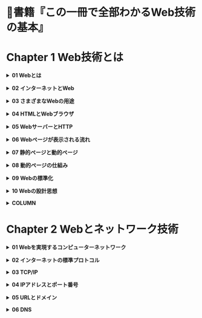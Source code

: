 # 📖書籍『この一冊で全部わかるWeb技術の基本』
# Chapter 1 Web技術とは


**<details><summary>01 Webとは</summary>**
インターネットが普及した今では、最新のニュースや自分の調べたいことなどの文書を簡単に探してみることができます。また、SNS(ソーシャル・ネットワーキング・サービス)によって自分の文書や画像・動画を世界中の人に簡単に公開することもできるようになりました。こういった文書の公開・閲覧のためのシステムをWebと呼びます。
- World Wide Web
    - Webの正式名書はWorld Wide Web(世界に広がる蜘蛛の巣)といいます。
    - Web上の文書(Webページ)はハイパーテキストと呼ばれる言語で構成されています。ハイパーテキストは1つのWebページの中に別のWebページへの参照(ハイパーリンク)を埋め込むことができ、1つのWebページを複数のWebページと関連つけることで、全体で大きな情報の集合体とすることができます。
- 世界中の情報を蜘蛛の巣状に関連づける
    - Webの大きな特徴はWebページ同士がハイパーリンクで別のWebページへと繋がっていることです。ある1つのWebページに埋め込まれたハイパーリンクは別のWebページに次々と繋がっていき、最終的に世界中のあらゆるWebページとの繋がりを持つことになります。
- イメージでつかもう！
    - ハイパーテキストはハイパーリンクで繋がっている。
    - ハイパーリンクの繋がりが蜘蛛の巣のように広がっている。
- プラス1
    - ハイパーリンクは単に「リンク」とも呼ばれます。</details>


**<details><summary>02 インターネットとWeb</summary>**
- CERNで開発
    - WebはCERN(セルン、欧州原子核研究機構)のティム・バーバーズ＝リーにより開発されました。
    - もともとは各国の実験者がすぐに情報にアクセスできるようにするため、Webの原型のENQUIRE(エンクワイア)が開発され、それが改良されて、World Wide Webが誕生。
    - ティム・バーバーズ＝リーはその後、自身でWebブラウザとWebサーバーを開発し、インターネット上で公開を始めました。
- インターネットの普及に貢献
    - インターネットはARPA(アーパ、アメリカ国防総省の高等研究計画局)によって開発されたコンピューターネットワークであるARPANETアーパネットが原型となっています。
- イメージでつかもう！
    - インターネットとWebはそれぞれ別の目的で開発された。
    - インターネットとWebは融合し、世界中に広まった。
- プラス1
    - インターネットとWebはセットで使われることにより爆発的に広まりました。そのため、インターネットとWebは混同されることも多いです。</details>


**<details><summary>03 さまざまなWebの用途</summary>**
- 文書の閲覧
    - 1つのドメインにある複数のWebページの集まりをWebサイトと呼びます。
    - Webページ同士はハイパーリンクによって相互に繋がり、ユーザーはWebブラウザでそれを辿ることによってWebページ間にまたがる文書を読むことができます。
- ユーザーインターフェース
    - コンピューターの機能とユーザーのやりとりの橋渡しをする機能をユーザーインターフェースと呼びます。
    - 例えばWebメールはハイパーテキストを用いてメールの一覧画面や編集画面などを表示することで、ユーザがメールサーバーの中のメールを表示したり操作したりするための橋渡しを行います。具体的には、ハイパーテキストで作られたメールの操作画面に対してユーザーが行なった操作を、Webサーバーがユーザーの代わりにメールサーバーに伝え、メールの操作を行います。
- プログラム用API
    - ユーザーインターフェースに対し、ソフトウェア同士のやり取りの橋渡しをする機能をAPI(アプリケーションプログラミングインターフェース)と呼びます。
    - スマートフォンのアプリのデータ送信・受信の処理によく使われ、例えば天気予報アプリだと、アプリが送信した地域情報をプログラム用APIの役割を持つWebサーバーが受け取り、Webサーバーは受け取った地域情報に対応する天気予報のデータをアプリに返すというような使い方がされています。
- イメージでつかもう！
    - Webの柔軟さと表現力が様々な用途で生み出している。
    - Webアプリのユーザーインターフェースを提供。
    - プログラム用APIの提供。
- プラス1
    - Webはもともと文書公開のための技術でしたが、新たな利用方法が提唱されるのに合わせて、今も新しい機能が次々に追加されています。</details>


**<details><summary>04 HTMLとWebブラウザ</summary>**
- 記述言語 HTML
    - ハイパーテキストを記述するための言語がHTML(HyperText Markup Languabe)です。
    - HTMLでは文章の表示方法やハイパーリンクをタグと呼ばれるマークによって表現します。このような言語は一般にマークアップ言語と呼ばれます。
- 表示プログラム Webブラウザ
    - ハイパーテキストは文章にタグで意味付けをしたものであり、人間がそのまま読むには適していません。そこでハイパーテキストを解釈して、人間が読みやすいように作り変えて表示してくれるのがWebブラウザと呼ばれるプログラムです。
    - 一般的に使われているWebブラウザにはInternet ExplorerやFirefox、Chromeなどがあります。
- イメージでつかもう！
    - ハイパーテキストはHTMLで記述する。
    - WebブラウザはHTMLをWebページとして表示する。
- プラス1
    - Internet ExplorerはMicrosoft、Firefoxは非営利団体のMozilla Foundation、ChromeはGoogleがそれぞれ開発・公開しています。</details>


**<details><summary>05 WebサーバーとHTTP</summary>**
- 配信プログラムWebサーバー
    - WebサーバーはWebブラウザからコンテンツの要求があると、必要なコンテンツをネットワークを通してWebブラウザに送信する役割を持ちます。
    - 一般的にはApacheやIIS(Internet Information Service)というプログラムがよく利用されています。
- やりとりの手順HTTP
    - Webページが表示される際は、WebブラウザからWebサーバーにコンテンツを要求し、Webサーバーが要求されたコンテンツをWebブラウザに送信するというやりとりが行われます。
    - コンテンツ(ハイパーテキスト)を送信するためのやりとりの手順と、やりとりするメッセージの書式は、世界共通の仕様として決められています。
    - この世界共通のハイパーテキストのやりとりの手順をHTTP(HyperText Transfer Protocol)といい、ハイパーテキストの要求手順、ハイパーテキストの送信手順のほかにも、要求されたコンテンツを持っていなかった場合の応答方法やWebサイトが移転したことをWebブラウザに伝える方法など、ハイパーテキストのやりとりをするうえで必要となるさまざまな手順が定義されています。
- イメージでつかもう！
    - コンテンツはWebサーバーから配信される。
    - WebブラウザとWebサーバーのやりとりはHTTPに従って行われる。
    - 環境が違ってもプロトコルは世界共通。WebブラウザやWebサーバーにはさまざまな種類がありますが、どれを使っていてもHTTPという共通のルールでやりとりできます。
- プラス1
    - Apacheの正式名称はApache HTTP Serverで非営利団体のApache Software Foundaitonが開発・公開しています。IISはMicrosoftが開発・公開している製品です。</details>


**<details><summary>06 Webページが表示される流れ</summary>**
- URLを使ってWebサーバーにアクセス
    - Webページを取得するとき、最初に「 http://www.sbcr.jp/index.html 」のようなURL(Uniform Resouce Locator)で、取得したいWebページをWebブラウザに指定します。
    - このURLには「どのやりとりの手順で」「どのWebサーバーに」「何のコンテンツを」取りに行くかという情報が含まれており、Webブラウザはこの情報をもとに要求を送ります。
    - Webで使われるやりとりの手順にはHTTPと、HTTPのセキュリティを高めた手順であるHTTPSがあります。
- Webブラウザで解釈
    - 転送されたコンテンツはWebブラウザがHTMLの内容を解釈し、タグによって与えられた意味を参考に、人間の見やすい形に整形して表示します。例えば、タイトルの文章は画面のタイトル表示部分に、見出しの文章はほかの文章より大きめのサイズで表示します。
- さらに他の画像などを転送
    - 一度のコンテンツの転送で送られるファイルは1つです。画像など他のファイルが必要となった場合は、再度Webサーバーにそのファイルの転送を要求し、転送してもらったファイルをHTMLの表示画面にはめ込みます。
    - これを繰り返して、全ての必要なファイルを揃えることができればWebページの表示が完了します。
- イメージでつかもう！
    - Webサーバーに要求するコンテンツはURLで指定する。
    - 転送されてきたHTMLを解釈してWebページを表示する。
    
        一度の転送で送られるファイルは原則1つです。HTMLに画像など他のファイルの指定が含まれている場合は、またWebサーバーに要求を送って画像データを取得します。</details>


**<details><summary>07 静的ページと動的ページ</summary>**
- 静的ページ
    - 何度アクセスしても毎回同じものが表示されるWebページを静的ページを呼びます。
        
        例えば、企業の団体の紹介サイトなど、情報を提供するサイトはいつも同じ情報を表示する必要があるため、一般的に静的ページで構成されます。HTMLのみで記述されたWebページは静的ページです。
        
    - 動的ページ
        
        アクセスした時の状況に応じて異なる内容が表示されるWebページを動的ページと呼びます。
        
        例えば、GoogleやYahoo!のような検索サイトの結果表示が動的ページに当たります。検索サイトではユーザーからWebブラウザを通して送られてくるデータ(検索文字列)を受け取り、それをもとにWebサーバーが検索処理を実施します。その後、検索結果を表示するためのHTMLファイルをWebサーバーが作成し、Webブラウザに送信します。こうすることで、ユーザーの入力した検索文字列に対し、毎回最新の検索結果の情報を返信できます。
        
        動的ページの例としては、訪れるユーザーが書き込むたびに内容が増えていく掲示板サイトやログインするユーザーごとに異なる情報を表示する会員サイトなどがあり、今では当たり前のものとなっています。
- イメージでつかもう！
    - 「静的ページ」は同じコンテンツが送られる。
    - 「動的ページ」は要求によってコンテンツが変わる。</details>


**<details><summary>08 動的ページの仕組み</summary>**
- CGI(Common Gateway Interface)
    - WebサーバーがWebブラウザからの要求に応じてプログラムを起動させるための仕組みをCGI(Common Gateway Interface)と呼びます。動的ページを利用する際は、WebブラウザはCGIが用意された場所を示すURLにアクセスします。
        
        要求を受信したWebサーバーでは、CGIによってプログラムが起動します。プログラムはWebブラウザから送信されてきたデータやWebサーバー自身が持っているデータなどからHTMLファイルを作り出し、Webサーバーを通してWebブラウザに送信されます。
- サーバーサイド・スクリプト
    - CGIから呼び出されるプログラムはサーバーサイド・スクリプトと呼ばれます。
        
        基本的にどんなプログラミング言語を用いて記述しても大丈夫ですが、一般的には文字列の扱いに長けたスクリプト言語と呼ばれる言語で記述されます。具体的にはPerl、Ruby、Python、PHP、JavaScriptなどが挙げられます。
- クライアントサイド・スクリプト
    - サーバーサイド・スクリプトに対し、HTMLに埋め込まれ、Webブラウザによって読み込まれる際に実行されるクライアントサイド・スクリプトというものもあります。Webブラウザの設定によっては埋め込まれたプログラムが動かないこともあるため、使用する際には注意が必要です。
        
        クライアントサイド・スクリプトには、主にJavaScriptが用いられます。
- イメージでつかもう！
    - Webで使われるスクリプトは大きく2種類に分けられる。
        
        サーバー側でスクリプト(プログラム)を実行するタイプと、Webブラウザ側でスクリプトを実行するタイプがあります。
        
    - CGIがサーバーサイド・スクリプトを実行する流れ。</details>


**<details><summary>09 Webの標準化</summary>**
- 標準化とは
    - HTMLのようなWebで用いられる技術は、Webの発展に伴って、機能拡張や新技術の開発が行われてきました。
        
        もし、機能拡張をそれぞれの開発者が独自に行なってしまうと、しっかりとした規格が決まりません。その結果、Webブラウザの開発者はどの機能までを処理できるようにするのかが正しいのか、またWebページの制作者はどのように記述すれば正しいのかがわからず、「どのWebブラウザでも同じようにWebページが表示される」状態が実現できなくなります。
        
        そのため、しっかりとした規格を決める必要があります。この規格を決める作業を標準化といいます。
- 標準化をすすめる団体
    - Webの標準化をすすめる団体が、Webの生みの親ティム・バーナーズ＝リーが創設したW3C(World Wide Web Consortium)です。
        
        W3Cが標準化したものは「勧告」という形で発表され、従うことは強制ではありません。しかし、「どのWebブラウザでも同じようにWebページが表示される」状態を実現するため、今やほとんどのWebサイトがW3C標準に準拠しています。
        
        HTMLのみ現在はWebブラウザの開発者たちによって結成されたWHATWG(Web Hypertext Application Technology Working Group)が策定し、W3Cが勧告するという形をとっています。
- イメージでつかもう！
    - 標準化されていないとHTMLの企画がいくつも生まれてしまう。
    - 標準化されていればみんなの負担が減る。
- プラス1
    - W3Cは非営利団体で、W3Cに加入する組織の会費や研究助成金、寄付金などを資金として活動を行なっています。</details>


**<details><summary>10 Webの設計思想</summary>**
- RESTful
    - REST(REpresentational State Transfer)とは、4つの原則からなるシンプルな設計を指します。このRESTの原則に従って設計されたシステムをRESTfulなシステムと呼びます。RESTfulなシステムは「前回のやりとり結果」のような情報を保持する必要がないためシンプルな構造になりやすく、やりとりの方法や情報の示し方が統一されていることや1つの情報に別の情報をリンクさせられることから、RESTfulなシステム同士であれば円滑に情報連携を行えます。
        
        今では多くのWebアプリケーションがRESTfulとなるように設計されています。
- セマンティックWeb
    - ティム・バーナーズ＝リーが提唱している構想で、Webページの情報に意味(セマンティック)を付け加えたものです。こうすることでコンピューターが自律的に情報の意味を理解して、処理できるようになることが期待できます。
        
        HTMLでは意味を付与することができないため、セマンティックWebの世界ではWebページをXMLという言語によって構成します。XML文書の中にRDFという言語で意味を記述し、言葉の相互関係などはOWLという言語で記述します。このような情報に関する意味を示す情報をメタデータと呼びます。これらの言語についてもW3Cで標準化が進められています。
- イメージでつかもう！
    - WebシステムはRESTfulであることが望ましい。
        
        RESTfulとは「RESTの原則」を守って設計されたWebシステムのことです。RESTfulとなることでAPIの相互運用が円滑になります。
        
    - RESTの原則
        - 統一インターフェース
            - あらかじめ定義・共有された方法(WebであればHTTP)で情報がやりとりされる。
        - アドレス可能性
            - すべての情報が一意なURLの構文で示される。
        - 接続性
            - やりとりされる情報にはリンクを含めることができる。
        - ステートレス性
            - やりとりは1回ごとに完結し、前のやりとりの結果に影響を受けない。
    - セマンティックWebはテキストに「意味」を含める
        
        Webページ中のテキストが表しているのが「住所」なのか「人名」なのかという情報を持たせ、機会検索などの精度を高めます。</details>


**<details><summary>COLUMN</summary>**
- Webアプリケーション？Webシステム？
    - Web技術にかかわっているといろいろなWeb〇〇という言葉を耳にします。違いを知っておくことはWeb技術を理解する上で大切なので、整理して覚えておきましょう。
        
        「Webページ」とはWeb上にある文書のことを指します。そして、特定のドメインの下にあるWebページの集まりが「Webサイト」です。Webサイトの表紙に当たるWebページは「トップページ」と呼ばれます。「ホームページ」とはWebブラウザを起動した時に最初に開かれるWebページが本来の意味ですが、現在ではWebサイトのことを指して使われることも多いです。
        
        Webを介して人が利用するサービスを提供するのが「Webアプリケーション」で、プログラムが利用するサービスを提供するのは「Webサービス」と呼ばれます。そして、WebサイトやWebアプリケーション、Webサービスを提供するための仕組みが「Webシステム」となります。</details>


# Chapter 2 Webとネットワーク技術


**<details><summary>01 Webを実現するコンピューターネットワーク</summary>**
Webを支えているのがコンピューターネットワークと呼ばれる、コンピューターがお互いに接続して情報のやりとりをする仕組みです。
- クライアントとサーバー
    
    ネットワーク上で情報やサービスを提供する役割を持つコンピューターを「サーバー」、サーバーから提供された情報やサービスを利用する役割を持つコンピューターを「クライアント」といいます。普段私たちがWebサイトを閲覧する際もクライアントとサーバーが情報をやりとりしており、Webサイトを提供しているのがサーバーで、Webサイトを表示するスマートフォンやパソコンに搭載されているWebブラウザがクライアントにあたります。また、サーバーの役割においてWebサイトを提供するサーバーをWebサーバーと呼びます。
- インターネットとは
    
    スマートフォンやパソコンを利用してWebサイトを閲覧する場合、インターネットサービスプロバイダーが提供するサービスを利用し、インターネットへ接続する必要があります。インターネットとは、自宅や会社、学校などの小さな範囲のネットワークが1つ1つお互いに接続し、世界中のネットワークがつながった環境のことです。
- インターネットサービスプロバイダー
    
    単に「プロバイダー」や「ISP」と略されることが多く、各国に複数のプロバイダーが存在します。スマートフォンやパソコンはプロバイダーと接続し、プロバイダーはプロバイダー同士で接続し合うことで世界中が1つのネットワークとして形成され、インターネットとして成り立っています。
- イメージでつかもう！
    - ネットワークに接続されたコンピューターの役割分担
    
        ネットワークに接続されたコンピューターには、Webなどのサービスを提供する「サーバー」と、サービスを利用する「クライアント」の2つの役割があります。このように各コンピューターに役割を持たせて分散処理を目的とした仕組みを「クライアント/サーバーシステム」といいます。
    - インターネットの全体像
    
        インターネット接続を提供するプロバイダーは階層構造でつながっています。海外のプロバイダーと直接接続したり、IX(インターネット・エクスチェンジ)を利用してプロバイダー同士が接続している大規模なプロバイダーを1次プロバイダーといいます。中小規模な2次プロバイダー、3次プロバイダーといったプロバイダーは上位のプロバイダーを経由することでインターネットサービスをユーザーに提供しています。</details>


**<details><summary>02 インターネットの標準プロトコル</summary>**
- プロトコルとは
    
    プロトコルとはネットワークに接続された機器同士が通信をするときの、あらかじめ決められた共通のルールや手順のことをいいます。お互いに同じプロトコルを利用することにより、データのやりとりが可能となります。
    
    HTTPは「HyperText Transfer Protocol」の略で、Webコンテンツを送受信するためのプロトコルを指します。
- TCP/IPとは
    
    TCP/IP(Transmission Control Protocol/Internet Protocol)とはインターネットにおけるさまざまなサービスを実現するためのプロトコルの集まりのことです。
    
    インターネットへのアクセスが可能なスマートフォンやパソコン、サーバーといったコンピューターはすべてTCP/IPに対応しています。
- HTTPもTCP/IPの一部
    
    TCP/IPは役割ごとに階層化されており、HTTPもTCP/IPにおけるアプリケーション同士のやりとりを行う層のプロトコルの中に含まれています。インターネットにおいてHTTPだけでは足りない部分をTCP/IPのほかのプロトコルが補うことで、お互いに接続することを可能としています。
- イメージでつかもう！
    - プロトコルを狼煙でたとえると……
        
        プロトロルはよく「狼煙」に例えられます。「敵の襲来があったとき、狼煙を使って合図を送る」との取り決めがお互いに認識できていれば、情報の伝達を行うことができます。
        
        コンピューター同士の通信においても、お互いが認識しているプロトコルを利用することにより、データのやりとり(情報の伝達)を行うことができます。
    - 用途に応じたさまざまなプロトコルが用意されている。

        「HTTP」はWebブラウザでWebサイトを閲覧するときに使用しますが、そのほかにも用途によってさまざまなプロトコルが存在します。

        | プロトコル名(略称) | プロトコル名(フルネーム) | 用途 |
        | --- | --- | --- |
        | HTTP | HyperText Transfer Protocol | WebブラウザとWebサーバーの間でデータのやりとりをするときに使用する、データ送受信用のプロトコル |
        | FTP | File Transfer Protocol | コンピューター間でファイルをやりとりをするときに使用する、ファイル送受信用のプロトコル |
        | SMTP | Simple Mail Transfer Protocol | 電子メールを送信するときに使用する、メール送信用のプロトコル |
        | POP | Post Office Protocol | ユーザーがメールサーバーから自分のメールを取り出すときに使用する、メール受信用のプロトコル |
- プラス1
    
    TCP/IPは複数のプロトコルの集まりですが、インターネットにおいて中心的な役割を果たすプロトコルがTCPとIPであることからTCP/IPと呼ばれるようになりました。</details>


**<details><summary>03 TCP/IP</summary>**
- TCP/IPは役割ごとに、4つの階層(レイヤー)に分かれています。
    - アプリケーション層(レイヤー4)
    - トランスポート層(レイヤー3)
    - インターネット層(レイヤー2)
    - ネットワークインターフェース層(レイヤー1)
    
    レイヤーごとの役割に応じたプロトコルが各レイヤーで利用されており、4つの階層のプロトコルが連携することにより、インターネットでの通信が可能となります。
- アプリケーション層の機能
    
    アプリケーション層ではWebブラウザやメールソフトなどのアプリケーションごとのやりとりを規定しています。これらのアプリケーションの多くはクライアント/サーバーシステムで構成されており、クライアントとサーバー間のサービスの要求と応答で成り立っています。また、扱うデータをネットワークで転送するのに適したデータ形式に変換し、逆にネットワーク経由で受け取ったデータを私たちが理解できるように変換する役割も持っています。
    
    データの転送処理などはアプリケーション層より下位の層が担当しています。
- TCPとUDP
    
    アプリケーション層のやりとりに応じて実際にデータの転送処理しているのがトランスポート層に位置するTCP(Transmission Control Protocol)やUDP(User Datagram Protocol)といったプロトコルです。データの転送は分割して行われ、TCPでは分割されたデータの順序や欠落をチェックしているのに対して、UDPは分割されたデータの順序や欠落を保証していません。TCPはWebサイトやメールなどデータ損失が起きると困るようなアプリケーションで利用されており、UDPは信頼性が低いものの、通信の手続きが簡略化されている分、効率よく通信できるため、動画ストリーミングなどで利用されています。
- イメージでつかもう！
    - TCP/IPの階層構造
        
        TCP/IPは4つの階層で構成されています。それぞれに役割分担が決まっており、役割に応じたプロトコルが利用されています。
        
        | レイヤー名 | 役割用途 | プロトコルの例 |
        | --- | --- | --- |
        | アプリケーション層(レイヤー4) | アプリケーションごとのやりとりを規定 | HTTP、SMTP、FTPなど |
        | トランスポート層(レイヤー3) | データの分割や品質保証を規定 | TCP、UDP |
        | インターネット層(レイヤー2) | ネットワーク間の通信を規定 | IP、ICMPなど |
        | ネットワークインタフェース層(レイヤー1) | コネクタ形状や周波数といったハードウェアに関する規定 | イーサネット、Wi-Fiなど |
    - アプリケーション層から見たデータの流れ
        プロトコルを階層化にすることにより、各階層でそれぞれのプロトコルに従って処理を行うことで、他の階層の処理がわからなくても一連の処理(通信)が行えます。アプリケーション層であればお互いのアプリケーション層同士で処理を行なっています。
    - TCPとUDPの違い
        - TCPの通信(コネクション型)
            - TCPは、送信側と受信側でお互いに確認を取りながら通信を行うコネクション型
        - UDPの通信(コネクションレス型)
            - UDPは送信側と受信側で確認を取らないコネクションレス型
- プラス1
    
    TCP/IPとは別に、コンピューターネットワークにおいてコンピューター同士がお互いに通信を行う際に必要とされる機能を7つに階層化したOSI参照モデルと呼ばれる概念があります。</details>


**<details><summary>04 IPアドレスとポート番号</summary>**
- IPアドレス
    
    インターネットに接続されたコンピューターを特定し、データの行き先を管理するために利用されているのがIPアドレスと呼ばれる識別番号です。IPアドレスは世界中で利用できる「住所」のようなものです。
- ポート番号
    
    IPアドレスは接続したいコンピューターを指定できますが、コンピューターが提供するサービスまでは指定できません。そのため、コンピューターが提供するサービスを指定するためにポート番号と呼ばれるものを利用します。ポート番号とはコンピューターの内部にある各サービスを識別するための番号で、マンションやアパートでいう部屋番号に当たります。例えば、あるマンションに住むAさんへ手紙を届けたい際に住所(IPアドレス)だけではAさんに届けることができないように、部屋番号(ポート番号)を住所と一緒に記載する必要があります。このようにIPアドレスとポート番号を指定することで特定のコンピューターの特定のサービスを受け取ることができます。
- Webサーバーは80番
    
    ポート番号は「0〜65535」までの数字で、範囲によって用途が決められています。一般的にWebサーバー(HTTP)であれば80番といったようにポート番号が決まっており、ポート番号によってサービスを識別できます。
- イメージでつかもう！
    - IPアドレスの表記
    
        インターネット上のコンピューターを識別するための番号であるIPアドレスは、現在は32ビットの数字で表現されるIPv4が主に使われています。IPv4では「ドット」で8ビットずつ4つに区切られ、以下のように10進数で表記します。
    
    - IPアドレス10進数表記192.                            168.                     1.                      1
    - IPアドレス2進数表記   11000000 10101000 00000001 00000001
    - グローバルIPアドレスとプライベートIPアドレス
    
        IPアドレスは用途と場所によって、グローバルIPとプライベートIPの2つに分けられます。
    - IPアドレスとポート番号
    
        ポート番号はコンピューター内部で動作するサービスを表します。コンピューターがマンションだとすると、IPアドレスは住所、ポート番号は部屋番号のようなものです。

        | ポート番号の範囲 | ポートの分類 | 説明 |
        | --- | --- | --- |
        | 0〜1023 | ウェルノウンポート | 一般的なサーバーソフトウェアで使用 |
        | 1024〜49151 | レジスタードポート | メーカー独自のサーバーソフトウェアで利用 |
        | 49152〜65535 | ダイナミックポート | クライアント側でランダムに、自由に使用 |
- プラス1
    
    近年IPv4アドレスが枯渇してきており、代わりとしてIPv6が広まりつつあります。IPv6ではIPアドレスを約340澗(340兆の1兆倍の1兆倍)まで使えます。</details>


**<details><summary>05 URLとドメイン</summary>**
- URL
    
    普段私たちがWebサイトを閲覧する際は http://example.com/test.html といった文字列を使いますが、この文字列をURL(Uniform Resource Locator)といいます。
    
    URLはWebサイトだけでなく、インターネットやLANなどのネットワーク上にあるデータやファイルの場所とそれらの取得方法を指定するために利用されます。URLの記述内容を見てみると、「http」はファイルを取得する方法を指定しており、「example.com」はファイル取得先のサーバーを指定しています。「test.html」は取得するファイル名になります。つまり、「HTTP」プロトコルを利用して「example.com」サーバーにある「test.html」ファイルを取得する、との意味になります。
    
    例に挙げたURLにはサービスを特定するためのポート番号の記載がありませんが、これはHTTPを用いてサーバーに接続する場合はポート番号80を使用すると決まっているため、省略しているだけです。省略せずに記載する場合は、 http://example.com:80/test.html となります。
- ドメイン
    
    上記の例では接続するサーバーの指定にIPアドレスではなく「example.com」というドメインと呼ばれる文字列を利用しています。
    
    数字で表記されるIPアドレスは私たちにとって覚えにくく扱いにくいため、ドメインがIPアドレスの別名として利用されます。
    
    ドメインはグローバルIPアドレスと同様に一意であり、世界中において同じドメインは1つとして存在しません。
- イメージでつかもう！
    - URLの構文
        
        URLはスキーム名、ホスト名(ドメイン名)、ポート番号、パス名などで構成されます。
    
    - ドメイン名とホスト名、そしてFQDN
    
        ドメイン名とホスト名は同じ意味で使用される場合もありますが、厳密には、ドメイン名は「ネットワークを特定するための文字列」、ホスト名は「ネットワーク上のコンピューターにつける識別用の文字列」です。
- プラス1
    
    インターネット上でリソースを識別する手段としてURIが存在します。URIは、リソースの場所を示すURLとリソースの名前を示すURNに分けることができます。</details>


**<details><summary>06 DNS</summary>**
ドメインは文字列で記述されるため私たちにとってわかりやすいものですが、インターネット上においてコンピューター同士の接続にはあくまでもIPアドレスが利用されるため、コンピューターへ接続するためにはIPアドレスが必要となります。そのため、ドメインを利用してコンピューターへ接続する際はドメインをIPアドレスへと変換する必要があります。
- ドメインとIPアドレスの変換
    
    ドメインをIPアドレスへと変換する仕組みをDNS(Domain Name System)といいます。そしてDNSのサービスを提供するサーバーをDNSサーバーといいます。
    
    DNSの仕組みは「電話帳」と似ています。指名と電話番号が紐付いて管理された電話帳があれば、相手の氏名を知っていれば電話帳を利用することで相手の電話番号を知ることができます。
    
    DNSではドメインとIPアドレスが紐付いて管理されているため、DNSを利用することでドメインからIPアドレスを知ることができます。
- IPアドレスの問い合わせ
    
    URLドメインが利用されている場合は、必ずDNSサーバーへIPアドレスの問い合わせを行っています。そして、DNSサーバーより取得したIPアドレスをもとにWebサーバーへと接続しています。
- イメージでつかもう！
    - DNSを利用してドメイン名からIPアドレスを調べる
        
        ドメインからIPアドレスを知るためにはDNSサーバーを利用します。このDNSサーバーが行っている「ドメインとIPアドレスを紐付ける」ことを「名前解決」といいます。名前解決のためのシステムがDNSです。
